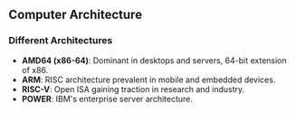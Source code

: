 ## Computer Architecture
### Different Architectures
- **AMD64 (x86-64)**: Dominant in desktops and servers, 64-bit extension of x86.
- **ARM**: RISC architecture prevalent in mobile and embedded devices.
- **RISC-V**: Open ISA gaining traction in research and industry.
- **POWER**: IBM's enterprise server architecture.